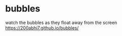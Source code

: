 # bubbles
watch the bubbles as they float away from the screen
 https://200abhi7.github.io/bubbles/

